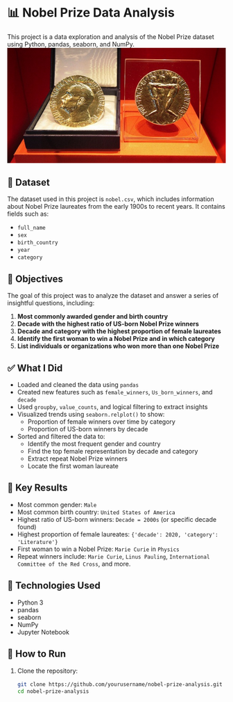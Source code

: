 # 📊 Nobel Prize Data Analysis

This project is a data exploration and analysis of the Nobel Prize dataset using Python, pandas, seaborn, and NumPy.
<enter>
![nobel prize picture](nobel-prize.jpg)
</center>

## 📁 Dataset

The dataset used in this project is `nobel.csv`, which includes information about Nobel Prize laureates from the early 1900s to recent years. It contains fields such as:

- `full_name`
- `sex`
- `birth_country`
- `year`
- `category`

## 🧠 Objectives

The goal of this project was to analyze the dataset and answer a series of insightful questions, including:

1. **Most commonly awarded gender and birth country**
2. **Decade with the highest ratio of US-born Nobel Prize winners**
3. **Decade and category with the highest proportion of female laureates**
4. **Identify the first woman to win a Nobel Prize and in which category**
5. **List individuals or organizations who won more than one Nobel Prize**

## ✅ What I Did

- Loaded and cleaned the data using `pandas`
- Created new features such as `female_winners`, `Us_born_winners`, and `decade`
- Used `groupby`, `value_counts`, and logical filtering to extract insights
- Visualized trends using `seaborn.relplot()` to show:
  - Proportion of female winners over time by category
  - Proportion of US-born winners by decade
- Sorted and filtered the data to:
  - Identify the most frequent gender and country
  - Find the top female representation by decade and category
  - Extract repeat Nobel Prize winners
  - Locate the first woman laureate

## 📌 Key Results

- Most common gender: `Male`
- Most common birth country: `United States of America`
- Highest ratio of US-born winners: `Decade = 2000s` (or specific decade found)
- Highest proportion of female laureates: `{'decade': 2020, 'category': 'Literature'}`
- First woman to win a Nobel Prize: `Marie Curie` in `Physics`
- Repeat winners include: `Marie Curie`, `Linus Pauling`, `International Committee of the Red Cross`, and more.

## 🧪 Technologies Used

- Python 3
- pandas
- seaborn
- NumPy
- Jupyter Notebook

## 📂 How to Run

1. Clone the repository:
   ```bash
   git clone https://github.com/yourusername/nobel-prize-analysis.git
   cd nobel-prize-analysis
